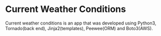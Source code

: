 # Current Weather Conditions
Current weather conditions is an app that was developed using Python3, Tornado(back end), Jinja2(templates), Peewee(ORM) and Boto3(AWS). 

